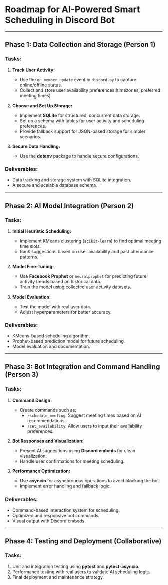 # **Roadmap for AI-Powered Smart Scheduling in Discord Bot**

---

## **Phase 1: Data Collection and Storage (Person 1)**  

### **Tasks:**  
1. **Track User Activity:**  
   - Use the `on_member_update` event in `discord.py` to capture online/offline status.  
   - Collect and store user availability preferences (timezones, preferred meeting times).  

2. **Choose and Set Up Storage:**  
   - Implement **SQLite** for structured, concurrent data storage.  
   - Set up a schema with tables for user activity and scheduling preferences.  
   - Provide fallback support for JSON-based storage for simpler scenarios.  

3. **Secure Data Handling:**  
   - Use the **dotenv** package to handle secure configurations.  

### **Deliverables:**  
- Data tracking and storage system with SQLite integration.  
- A secure and scalable database schema.  

---

## **Phase 2: AI Model Integration (Person 2)**  

### **Tasks:**  
1. **Initial Heuristic Scheduling:**  
   - Implement KMeans clustering (`scikit-learn`) to find optimal meeting time slots.  
   - Rank suggestions based on user availability and past attendance patterns.  

2. **Model Fine-Tuning:**  
   - Use **Facebook Prophet** or `neuralprophet` for predicting future activity trends based on historical data.  
   - Train the model using collected user activity datasets.  

3. **Model Evaluation:**  
   - Test the model with real user data.  
   - Adjust hyperparameters for better accuracy.  

### **Deliverables:**  
- KMeans-based scheduling algorithm.  
- Prophet-based prediction model for future scheduling.  
- Model evaluation and documentation.  

---

## **Phase 3: Bot Integration and Command Handling (Person 3)**  

### **Tasks:**  
1. **Command Design:**  
   - Create commands such as:  
     - `/schedule_meeting`: Suggest meeting times based on AI recommendations.  
     - `/set_availability`: Allow users to input their availability preferences.  

2. **Bot Responses and Visualization:**  
   - Present AI suggestions using **Discord embeds** for clean visualization.  
   - Handle user confirmations for meeting scheduling.  

3. **Performance Optimization:**  
   - Use **asyncio** for asynchronous operations to avoid blocking the bot.  
   - Implement error handling and fallback logic.  

### **Deliverables:**  
- Command-based interaction system for scheduling.  
- Optimized and responsive bot commands.  
- Visual output with Discord embeds.  

---

## **Phase 4: Testing and Deployment (Collaborative)**  

### **Tasks:**  
1. Unit and integration testing using **pytest** and **pytest-asyncio**.  
2. Performance testing with real users to validate AI scheduling logic.  
3. Final deployment and maintenance strategy.